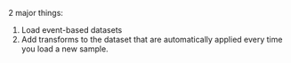 2 major things:
1. Load event-based datasets
2. Add transforms to the dataset that are automatically applied every time you load a new sample.

